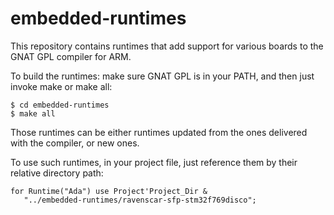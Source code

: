 # embedded-runtimes

This repository contains runtimes that add support for various boards to the
GNAT GPL compiler for ARM.

To build the runtimes: make sure GNAT GPL is in your PATH, and then just invoke
make or make all:

    $ cd embedded-runtimes
    $ make all

Those runtimes can be either runtimes updated from the ones delivered with the
compiler, or new ones.

To use such runtimes, in your project file, just reference them by their
relative directory path:

    for Runtime("Ada") use Project'Project_Dir &
       "../embedded-runtimes/ravenscar-sfp-stm32f769disco";
